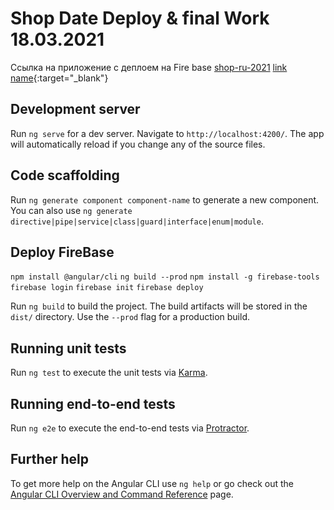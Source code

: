 # Shop Date Deploy & final Work 18.03.2021 

Ссылка на приложение с деплоем на Fire base [shop-ru-2021](https://shop-ru-2021.web.app/)
[link name](url_link){:target="_blank"}

## Development server

Run `ng serve` for a dev server. Navigate to `http://localhost:4200/`. The app will automatically reload if you change any of the source files.

## Code scaffolding

Run `ng generate component component-name` to generate a new component. You can also use `ng generate directive|pipe|service|class|guard|interface|enum|module`.

## Deploy FireBase

` npm install @angular/cli ` 
` ng build --prod `
` npm install -g firebase-tools `
` firebase login `
` firebase init `
` firebase deploy `

Run `ng build` to build the project. The build artifacts will be stored in the `dist/` directory. Use the `--prod` flag for a production build.

## Running unit tests

Run `ng test` to execute the unit tests via [Karma](https://karma-runner.github.io).

## Running end-to-end tests

Run `ng e2e` to execute the end-to-end tests via [Protractor](http://www.protractortest.org/).

## Further help

To get more help on the Angular CLI use `ng help` or go check out the [Angular CLI Overview and Command Reference](https://angular.io/cli) page.
